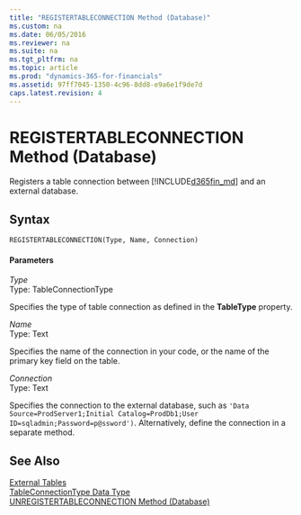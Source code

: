 ```yaml
---
title: "REGISTERTABLECONNECTION Method (Database)"
ms.custom: na
ms.date: 06/05/2016
ms.reviewer: na
ms.suite: na
ms.tgt_pltfrm: na
ms.topic: article
ms.prod: "dynamics-365-for-financials"
ms.assetid: 97ff7045-1350-4c96-8dd8-e9a6e1f9de7d
caps.latest.revision: 4
---
```

# REGISTERTABLECONNECTION Method (Database)
Registers a table connection between [!INCLUDE[d365fin_md](../includes/d365fin_md.md)] and an external database.  
  
## Syntax  
  
```  
REGISTERTABLECONNECTION(Type, Name, Connection)  
```  
  
#### Parameters  
 *Type*  
 Type: TableConnectionType  
  
 Specifies the type of table connection as defined in the **TableType** property.  
  
 *Name*  
 Type: Text  
  
 Specifies the name of the connection in your code, or the name of the primary key field on the table.  
  
 *Connection*  
 Type: Text  
  
 Specifies the connection to the external database, such as `'Data Source=ProdServer1;Initial Catalog=ProdDb1;User ID=sqladmin;Password=p@ssword')`. Alternatively, define the connection in a separate method.  
  
## See Also  
 [External Tables](External-Tables.md)   
 [TableConnectionType Data Type](TableConnectionType-Data-Type.md)   
 [UNREGISTERTABLECONNECTION Method \(Database\)](devenv-UNREGISTERTABLECONNECTION-Method-Database.md)